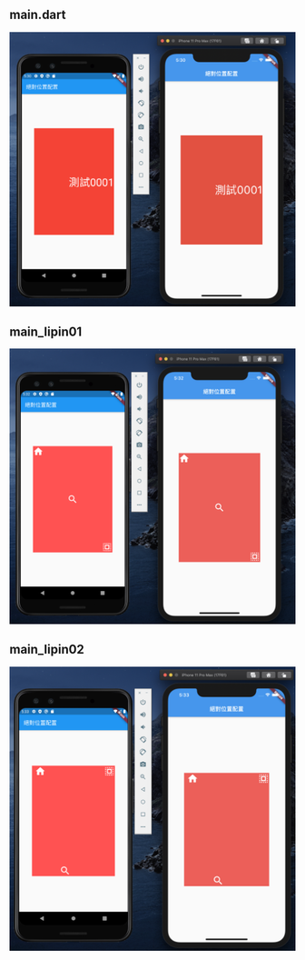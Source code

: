 ## main.dart
![image](lib/image/a01.png)
## main_lipin01
![image](lib/image/a02.png)
## main_lipin02
![image](lib/image/a03.png)
